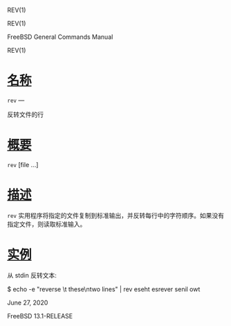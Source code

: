   REV(1)  

REV(1)

FreeBSD General Commands Manual

REV(1)

[名称](#__u540D___u79F0_)
=======================

`rev` —

反转文件的行

[概要](#__u6982___u8981_)
=======================

`rev` \[file ...\]

[描述](#__u63CF___u8FF0_)
=======================

`rev` 实用程序将指定的文件复制到标准输出，并反转每行中的字符顺序。如果没有指定文件，则读取标准输入。

[实例](#__u5B9E___u4F8B_)
=======================

从 stdin 反转文本:

$ echo -e "reverse \\t these\\ntwo lines" | rev eseht esrever senil owt 

June 27, 2020

FreeBSD 13.1-RELEASE